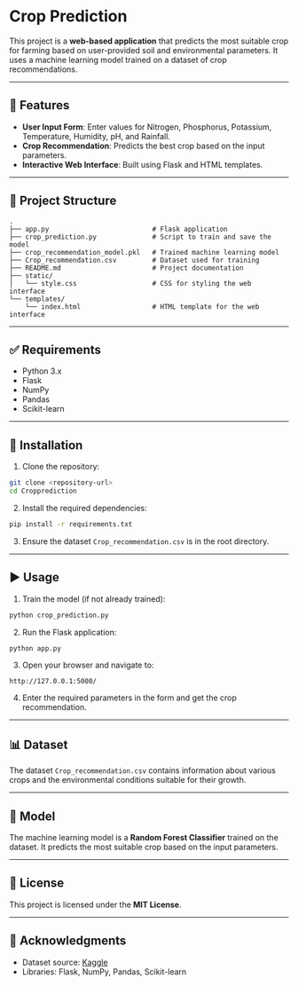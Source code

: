 
# Crop Prediction

This project is a **web-based application** that predicts the most suitable crop for farming based on user-provided soil and environmental parameters. It uses a machine learning model trained on a dataset of crop recommendations.

---

## 🌟 Features

- **User Input Form**: Enter values for Nitrogen, Phosphorus, Potassium, Temperature, Humidity, pH, and Rainfall.
- **Crop Recommendation**: Predicts the best crop based on the input parameters.
- **Interactive Web Interface**: Built using Flask and HTML templates.

---

## 📂 Project Structure
```
.
├── app.py                          # Flask application
├── crop_prediction.py              # Script to train and save the model
├── crop_recommendation_model.pkl   # Trained machine learning model
├── Crop_recommendation.csv         # Dataset used for training
├── README.md                       # Project documentation
├── static/
│   └── style.css                   # CSS for styling the web interface
└── templates/
    └── index.html                  # HTML template for the web interface
```

---

## ✅ Requirements

- Python 3.x
- Flask
- NumPy
- Pandas
- Scikit-learn

---

## 🔧 Installation

1. Clone the repository:
```bash
git clone <repository-url>
cd Cropprediction
```

2. Install the required dependencies:
```bash
pip install -r requirements.txt
```

3. Ensure the dataset `Crop_recommendation.csv` is in the root directory.

---

## ▶️ Usage

1. Train the model (if not already trained):
```bash
python crop_prediction.py
```

2. Run the Flask application:
```bash
python app.py
```

3. Open your browser and navigate to:
```
http://127.0.0.1:5000/
```

4. Enter the required parameters in the form and get the crop recommendation.

---

## 📊 Dataset

The dataset `Crop_recommendation.csv` contains information about various crops and the environmental conditions suitable for their growth.

---

## 🧠 Model

The machine learning model is a **Random Forest Classifier** trained on the dataset. It predicts the most suitable crop based on the input parameters.

---

## 📜 License

This project is licensed under the **MIT License**.

---

## 🙏 Acknowledgments

- Dataset source: [Kaggle](https://www.kaggle.com/)
- Libraries: Flask, NumPy, Pandas, Scikit-learn
